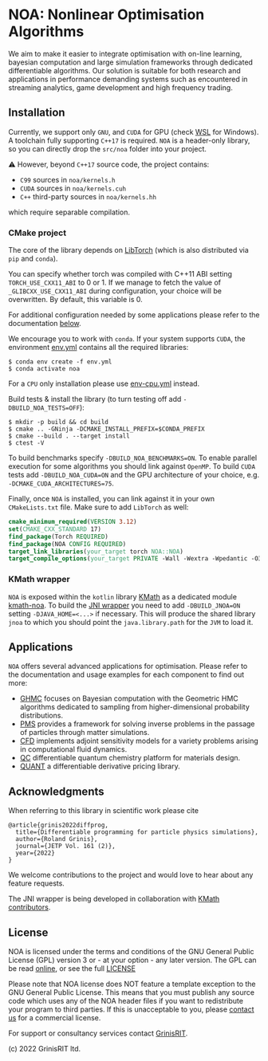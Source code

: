# NOA: Nonlinear Optimisation Algorithms

We aim to make it easier to integrate optimisation with on-line learning, bayesian computation and 
large simulation frameworks through dedicated differentiable algorithms. 
Our solution is suitable for both research 
and applications in performance demanding systems 
such as encountered in streaming analytics, game development 
and high frequency trading.

## Installation 

Currently, we support only `GNU`, and `CUDA` for GPU 
(check [WSL](https://docs.nvidia.com/cuda/wsl-user-guide/index.html) for Windows).
A toolchain fully supporting `C++17` is required.
`NOA` is a header-only library, so you can directly 
drop the `src/noa` folder into your project.

:warning: However, beyond `C++17` source code, the project contains:
* `C99` sources in `noa/kernels.h` 
* `CUDA` sources in `noa/kernels.cuh`
* `C++` third-party sources in `noa/kernels.hh`

which require separable compilation.

### CMake project
The core of the library depends on 
[LibTorch](https://pytorch.org/get-started/locally) 
(which is also distributed via `pip` and `conda`).

You can specify whether torch was compiled with C++11 ABI 
setting `TORCH_USE_CXX11_ABI` to 0 or 1. 
If we manage to fetch the value of `_GLIBCXX_USE_CXX11_ABI`
during configuration, your choice will be overwritten.
By default, this variable is 0.


For additional configuration needed by some applications
please refer to the documentation [below](#applications).

We encourage you to work with `conda`. 
If your system supports `CUDA`, the environment [env.yml](env.yml) 
contains all the required libraries:
```
$ conda env create -f env.yml
$ conda activate noa
```
For a `CPU` only installation please use [env-cpu.yml](env-cpu.yml) instead.

Build tests & install the library 
(to turn testing off add `-DBUILD_NOA_TESTS=OFF`):
```
$ mkdir -p build && cd build
$ cmake .. -GNinja -DCMAKE_INSTALL_PREFIX=$CONDA_PREFIX
$ cmake --build . --target install
$ ctest -V
```
To build benchmarks specify `-DBUILD_NOA_BENCHMARKS=ON`. 
To enable parallel execution for some algorithms you should link against `OpenMP`.
To build `CUDA` tests add `-DBUILD_NOA_CUDA=ON` 
and the  GPU architecture of your choice,
e.g. `-DCMAKE_CUDA_ARCHITECTURES=75`.

Finally, once `NOA` is installed, 
you can link against it in your own `CMakeLists.txt` file.
Make sure to add `LibTorch` as well:
```cmake
cmake_minimum_required(VERSION 3.12)
set(CMAKE_CXX_STANDARD 17)
find_package(Torch REQUIRED)
find_package(NOA CONFIG REQUIRED)
target_link_libraries(your_target torch NOA::NOA)
target_compile_options(your_target PRIVATE -Wall -Wextra -Wpedantic -O3)
```

### KMath wrapper
`NOA` is exposed within the `kotlin` library
[KMath](https://github.com/mipt-npm/kmath) as a dedicated module
[kmath-noa](https://github.com/mipt-npm/kmath/tree/feature/noa/kmath-noa).
To build the [JNI wrapper](jnoa) you need to add `-DBUILD_JNOA=ON` setting `-DJAVA_HOME=<...>` if necessary. 
This will produce the shared library `jnoa` to which
you should point the `java.library.path` for the `JVM` to load it.

## Applications

`NOA` offers several advanced applications for optimisation. 
Please refer to the documentation and usage examples 
for each component to find out more:
* [GHMC](docs/ghmc) focuses on Bayesian computation 
with the Geometric HMC algorithms dedicated to sampling 
from higher-dimensional probability distributions. 
* [PMS](docs/pms) provides a framework for solving inverse problems
in the passage of particles through matter simulations. 
* [CFD](docs/cfd) implements adjoint sensitivity models for a variety 
problems arising in computational fluid dynamics.
* [QC](docs/qc) differentiable quantum chemistry platform for materials design.
* [QUANT](docs/quant) a differentiable derivative 
pricing library.

## Acknowledgments

When referring to this library in scientific work please cite

```
@article{grinis2022diffprog,
  title={Differentiable programming for particle physics simulations},
  author={Roland Grinis},
  journal={JETP Vol. 161 (2)},
  year={2022}
}
```

We welcome contributions to the project 
and would love to hear about any feature requests.

The JNI wrapper is being developed in collaboration with 
[KMath contributors](https://github.com/mipt-npm/kmath/graphs/contributors).

## License

NOA is licensed under the terms and conditions of the GNU General
Public License (GPL) version 3 or - at your option - any later
version. The GPL can be read [online](https://www.gnu.org/licenses/gpl-3.0.en.html), 
or see the full [LICENSE](LICENSE)

Please note that NOA license does NOT feature a
template exception to the GNU General Public License. This means that
you must publish any source code which uses any of the NOA header
files if you want to redistribute your program to third parties. If
this is unacceptable to you, please [contact us](info@grinisrit.com) 
for a commercial license.

For support or consultancy services 
contact [GrinisRIT](https://www.grinisrit.com).

(c) 2022 GrinisRIT ltd. 
